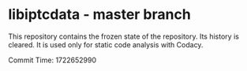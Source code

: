 # libiptcdata - master branch

This repository contains the frozen state of the repository.
Its history is cleared. It is used only for static code
analysis with Codacy.

Commit Time: 1722652990